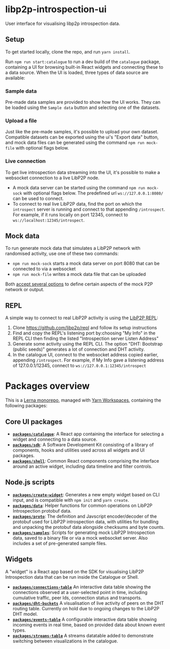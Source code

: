 # libp2p-introspection-ui

User interface for visualising libp2p introspection data.

## Setup

To get started locally, clone the repo, and run `yarn install`.

Run `npm run start:catalogue` to run a dev build of the `catalogue` package, containing a UI for browsing built-in React widgets and connecting these to a data source. When the UI is loaded, three types of data source are available:

### Sample data

Pre-made data samples are provided to show how the UI works. They can be loaded using the `Sample data` button and selecting one of the datasets.

### Upload a file

Just like the pre-made samples, it's possible to upload your own dataset. Compatible datasets can be exported using the ui's "Export data" button, and mock data files can be generated using the command `npm run mock-file` with optional flags below.

### Live connection

To get live introspection data streaming into the UI, it's possible to make a websocket connection to a live LibP2P node. 

 - A mock data server can be started using the command `npm run mock-sock` with optional flags below. The predefined url `ws://127.0.0.1:8080/` can be used to connect. 
 - To connect to real live LibP2P data, find the port on which the `introspect` server is running and connect to that appending `/introspect`. For example, if it runs locally on port 12345, connect to `ws://localhost:12345/introspect`.

## Mock data

To run generate mock data that simulates a LibP2P network with randomised activity, use one of these two commands: 

- `npm run mock-sock` starts a mock data server on port 8080 that can be connected to via a websocket 
- `npm run mock-file` writes a mock data file that can be uploaded

Both [accept several options](packages/samples/readme.md) to define certain aspects of the mock P2P network or output.

## REPL

A simple way to connect to real LibP2P activity is using the [LibP2P REPL](https://github.com/libp2p/repl):

 1. Clone https://github.com/libp2p/repl and follow its setup instructions
 2. Find and copy the REPL's listening port by:choosing "My Info" in the REPL CLI then finding the listed "Introspection server Listen Address"
 3. Generate some activity using the REPL CLI. The option "DHT: Bootstrap (public seeds)" generates a lot of connection and DHT activity.
 4. In the catalogue UI, connect to the websocket address copied earlier, appending `/introspect`. For example, if My Info gave a listening address of 127.0.0.1/12345, connect to `ws://127.0.0.1:12345/introspect`


# Packages overview

This is a [Lerna monorepo](https://github.com/lerna/lerna), managed with [Yarn Workspaces](https://yarnpkg.com/lang/en/docs/workspaces/), containing the following packages:

## Core UI packages

- [**`packages/catalogue`**](packages/catalogue): A React app containing the interface for selecting a widget and connecting to a data source.
- [**`packages/sdk`**](packages/sdk): A Software Development Kit consisting of a library of components, hooks and utilities used across all widgets and UI packages.
- [**`packages/shell`**](packages/shell): Common React components comprising the interface around an active widget, including data timeline and filter controls.

## Node.js scripts

- [**`packages/create-widget`**](packages/create-widget): Generates a new empty widget based on CLI input, and is compatible with `npm init` and `yarn create`. 
- [**`packages/data`**](packages/data): Helper functions for common operations on LibP2P Introspection protobuf data. 
- [**`packages/proto`**](packages/proto): The definition and Javscript encoder/decoder of the protobuf used for LibP2P introspection data, with utilities for bundling and unpacking the protobuf data alongside checksums and byte counts. 
- [**`packages/samples`**](packages/samples): Scripts for generating mock LibP2P Introspection data, saved to a binary file or via a mock websocket server. Also includes a set of pre-generated sample files. 

## Widgets

A "widget" is a React app based on the SDK for visualising LibP2P Introspection data that can be run inside the Catalogue or Shell.

- [**`packages/connections-table`**](packages/connections-table) An interactive data table showing the connections observed at a user-selected point in time, including cumulative traffic, peer Ids, connection status and transports.
- [**`packages/dht-buckets`**](packages/events-table) A visualisation of live activity of peers on the DHT routing table. Currently on hold due to ongoing changes to the LibP2P DHT model.
- [**`packages/events-table`**](packages/events-table) A configurable interactive data table showing incoming events in real time, based on provided data about known event types.
- [**`packages/streams-table`**](packages/streams-table) A streams datatable added to demonstrate switching between visualizations in the catalogue.
